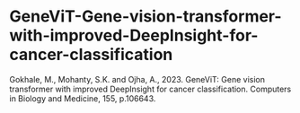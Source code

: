 # GeneViT-Gene-vision-transformer-with-improved-DeepInsight-for-cancer-classification
Gokhale, M., Mohanty, S.K. and Ojha, A., 2023. GeneViT: Gene vision transformer with improved DeepInsight for cancer classification. Computers in Biology and Medicine, 155, p.106643.
